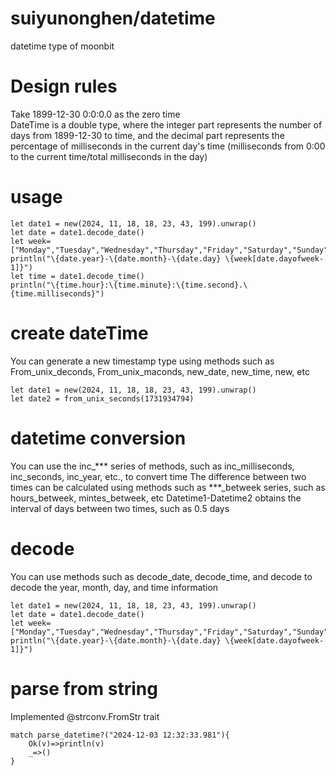 # suiyunonghen/datetime
datetime type of moonbit
# Design rules
Take 1899-12-30 0:0:0.0 as the zero time  
DateTime is a double type, where the integer part represents the number of days from 1899-12-30 to time, and the decimal part represents the percentage of milliseconds in the current day's time 
(milliseconds from 0:00 to the current time/total milliseconds in the day)
# usage
```MoonBit
let date1 = new(2024, 11, 18, 18, 23, 43, 199).unwrap()
let date = date1.decode_date()
let week=["Monday","Tuesday","Wednesday","Thursday","Friday","Saturday","Sunday"]
println("\{date.year}-\{date.month}-\{date.day} \{week[date.dayofweek-1]}")
let time = date1.decode_time()
println("\{time.hour}:\{time.minute}:\{time.second}.\{time.milliseconds}")
```

# create dateTime
You can generate a new timestamp type using methods such as From_unix_deconds, From_unix_maconds, new_date, new_time, new, etc
```MoonBit
let date1 = new(2024, 11, 18, 18, 23, 43, 199).unwrap()
let date2 = from_unix_seconds(1731934794)
```

# datetime conversion
You can use the inc_*** series of methods, such as inc_milliseconds, inc_seconds, inc_year, etc., to convert time
The difference between two times can be calculated using methods such as ***_betweek series, such as hours_betweek, mintes_betweek, etc
Datetime1-Datetime2 obtains the interval of days between two times, such as 0.5 days

# decode
You can use methods such as decode_date, decode_time, and decode to decode the year, month, day, and time information
```MoonBit
let date1 = new(2024, 11, 18, 18, 23, 43, 199).unwrap()
let date = date1.decode_date()
let week=["Monday","Tuesday","Wednesday","Thursday","Friday","Saturday","Sunday"]
println("\{date.year}-\{date.month}-\{date.day} \{week[date.dayofweek-1]}")
```

# parse from string
Implemented @strconv.FromStr trait
```MoonBit
match parse_datetime?("2024-12-03 12:32:33.981"){
    Ok(v)=>println(v)
    _=>()
}
```